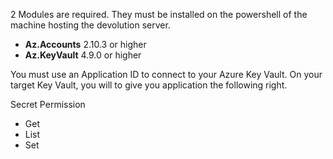 2 Modules are required. They must be installed on the powershell of the machine hosting the devolution server.
 - **Az.Accounts** 2.10.3 or higher
 - **Az.KeyVault** 4.9.0 or higher

You must use an Application ID to connect to your Azure Key Vault.
On your target Key Vault, you will to give you application the following right.

Secret Permission
 - Get
 - List
 - Set